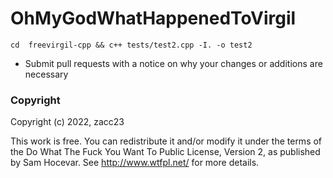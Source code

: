 OhMyGodWhatHappenedToVirgil
==============================

`cd  freevirgil-cpp &&
c++ tests/test2.cpp -I. -o test2`

* Submit pull requests with a notice on why your changes or additions are necessary

### Copyright

Copyright (c) 2022, zacc23

This work is free. You can redistribute it and/or modify it under the
terms of the Do What The Fuck You Want To Public License, Version 2,
as published by Sam Hocevar. See http://www.wtfpl.net/ for more details.
